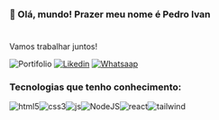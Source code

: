 ### 👋 Olá, mundo! Prazer meu nome é Pedro Ivan

#

Vamos trabalhar juntos!

![Portifolio](https://img.shields.io/badge/dev.to-0A0A0A?style=for-the-badge&logo=devdotto&logoColor=white)
[![Likedin](https://img.shields.io/badge/LinkedIn-0077B5?style=for-the-badge&logo=linkedin&logoColor=white)](https://www.linkedin.com/in/pedro-ivan-4155a9234/)
[![Whatsaap](https://img.shields.io/badge/WhatsApp-25D366?style=for-the-badge&logo=whatsapp&logoColor=white)](https://wa.me/558592421261)

### Tecnologias que tenho conhecimento:

<div style="display: flex">
    <img aling="center" alt="html5" src="https://img.shields.io/badge/HTML5-E34F26?style=for-the-badge&logo=html5&logoColor=white">
    <img aling="center" alt="css3" src="https://img.shields.io/badge/CSS3-1572B6?style=for-the-badge&logo=css3&logoColor=white">
    <img aling="center" alt="js" src="https://img.shields.io/badge/JavaScript-F7DF1E?style=for-the-badge&logo=javascript&logoColor=black">
    <img aling="center" alt="NodeJS" src="https://img.shields.io/badge/Node.js-43853D?style=for-the-badge&logo=node.js&logoColor=white">
    <img aling="center" alt="react" src="https://img.shields.io/badge/React-20232A?style=for-the-badge&logo=react&logoColor=61DAFB">
    <img aling="center" alt="tailwind" src="https://img.shields.io/badge/Tailwind_CSS-38B2AC?style=for-the-badge&logo=tailwind-css&logoColor=white">
    
</div><br/>

<div style="display: flex">
    <table>
    <thead>
    <tr>
    <img aling ="center" alt="" src="https://github-readme-stats.vercel.app/api?username=ordeeep&show_icons=true&theme=white">
    </tr>
    <tr>
    <img aling ="center" alt="" src="https://github-readme-stats.vercel.app/api/top-langs/?username=ordeeep&layout=compact">
    </tr>
    </thead>
    </table>

</div>
<!--
![PedroIvan GitHub stats](https://github-readme-stats.vercel.app/api?username=ordeeep&show_icons=true&theme=white)
[![Top Langs](https://github-readme-stats.vercel.app/api/top-langs/?username=ordeeep)](https://github.com/anuraghazra/github-readme-stats)
->
